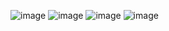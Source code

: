![image](https://github.com/rolando1803/bigdata/assets/55965131/1156e5f4-d6e5-4d30-9374-f273ebd0b085)
![image](https://github.com/rolando1803/bigdata/assets/55965131/d1cdf5bd-8851-45cf-ad53-3aded6525947)
![image](https://github.com/rolando1803/bigdata/assets/55965131/674f118f-c329-4851-9048-1eca595ab03f)
![image](https://github.com/rolando1803/bigdata/assets/55965131/fa136018-acb5-4c14-a9be-5ae1b421b9da)
